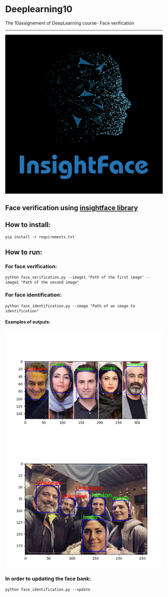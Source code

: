 # Deeplearning10
The 10assignement of DeepLearning course- Face verification

------------------------
![logo](logo.jpg)


## Face verification using [insightface library](https://github.com/deepinsight/insightface/tree/master/python-package)

## How to install:

```
pip install -r requirements.txt
```
## How to run:

### For face verification:

```
python face_verification.py --image1 "Path of the first image" --image2 "Path of the second image"
```
### For face identification:
```
python face_identification.py --image "Path of an image to identification"
```
#### Examples of outputs:
![f1](Outputs/Figure_1.png)
![f2](Outputs/Figure_2.png)


### In order to updating the face bank:
```
python face_identification.py --update
```